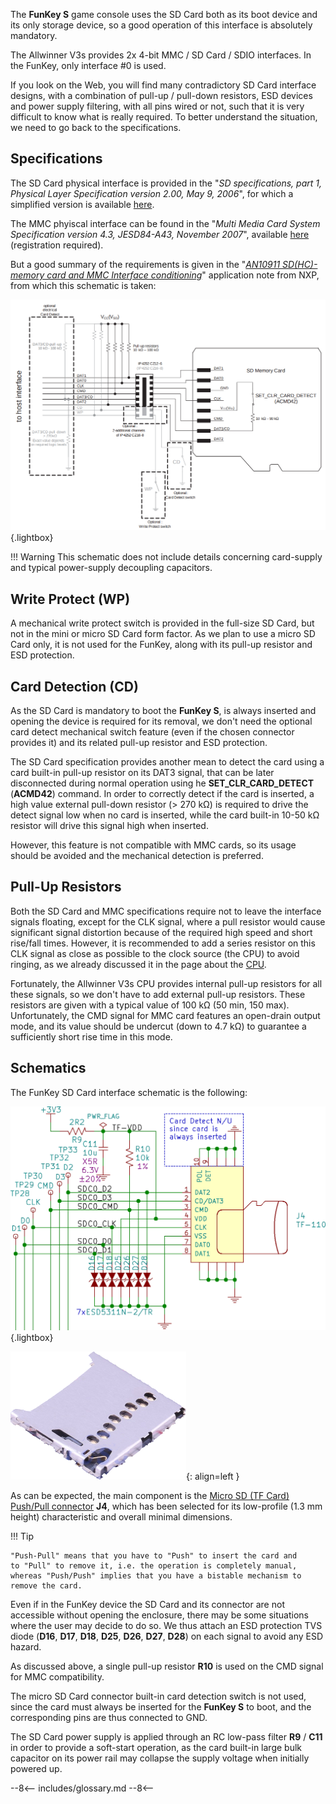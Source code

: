 The **FunKey S** game console uses the SD Card both as its boot device
and its only storage device, so a good operation of this interface is
absolutely mandatory.

The Allwinner V3s provides 2x 4-bit MMC / SD Card / SDIO
interfaces. In the FunKey, only interface #0 is used.

If you look on the Web, you will find many contradictory SD Card
interface designs, with a combination of pull-up / pull-down
resistors, ESD devices and power supply filtering, with all pins wired
or not, such that it is very difficult to know what is really
required. To better understand the situation, we need to go back to
the specifications.

## Specifications

The SD Card physical interface is provided in the "<i>SD
specifications, part 1, Physical Layer Specification version 2.00, May
9, 2006</i>", for which a simplified version is available [here][1].

The MMC phyiscal interface can be found in the "<i>Multi Media Card
System Specification version 4.3, JESD84-A43, November 2007</i>",
available [here][2] (registration required).

But a good summary of the requirements is given in the "_[AN10911
SD(HC)-memory card and MMC Interface conditioning][3]_" application
note from NXP, from which this schematic is taken:

![SD MMC Interface](/assets/images/SD_MMC_Interface.png){.lightbox}

!!! Warning
    This schematic does not include details concerning card-supply and
    typical power-supply decoupling capacitors.

## Write Protect (WP)

A mechanical write protect switch is provided in the full-size SD
Card, but not in the mini or micro SD Card form factor. As we plan to
use a micro SD Card only, it is not used for the FunKey, along with
its pull-up resistor and ESD protection.

## Card Detection (CD)

As the SD Card is mandatory to boot the **FunKey S**, is always
inserted and opening the device is required for its removal, we don't
need the optional card detect mechanical switch feature (even if the
chosen connector provides it) and its related pull-up resistor and ESD
protection.

The SD Card specification provides another mean to detect the card
using a card built-in pull-up resistor on its DAT3 signal, that can be
later disconnected during normal operation using he
**SET_CLR_CARD_DETECT** (**ACMD42**) command. In order to correctly
detect if the card is inserted, a high value external pull-down
resistor (> 270 kΩ) is required to drive the detect signal low when no
card is inserted, while the card built-in 10-50 kΩ resistor will drive
this signal high when inserted.

However, this feature is not compatible with MMC cards, so its usage
should be avoided and the mechanical detection is preferred.

## Pull-Up Resistors

Both the SD Card and MMC specifications require not to leave the
interface signals floating, except for the CLK signal, where a pull
resistor would cause significant signal distortion because of the
required high speed and short rise/fall times. However, it is
recommended to add a series resistor on this CLK signal as close as
possible to the clock source (the CPU) to avoid ringing, as we already
discussed it in the page about the [CPU][4].

Fortunately, the Allwinner V3s CPU provides internal pull-up resistors
for all these signals, so we don't have to add external pull-up
resistors. These resistors are given with a typical value of 100 kΩ
(50 min, 150 max). Unfortunately, the CMD signal for MMC card features
an open-drain output mode, and its value should be undercut (down to
4.7 kΩ) to guarantee a sufficiently short rise time in this mode.

## Schematics

The FunKey SD Card interface schematic is the following:

![SD Card Schematics](/assets/images/SD_Card_Schematics.png){.lightbox}

![TF-110](/assets/images/TF-110.png){: align=left }

As can be expected, the main component is the [Micro SD (TF Card)
Push/Pull connector][5] **J4**, which has been selected for its
low-profile (1.3 mm height) characteristic and overall minimal
dimensions.

!!! Tip

    "Push-Pull" means that you have to "Push" to insert the card and
    to "Pull" to remove it, i.e. the operation is completely manual,
    whereas "Push/Push" implies that you have a bistable mechanism to
    remove the card.

Even if in the FunKey device the SD Card and its connector are not
accessible without opening the enclosure, there may be some situations
where the user may decide to do so. We thus attach an ESD protection
TVS diode (**D16**, **D17**, **D18**, **D25**, **D26**, **D27**,
**D28**) on each signal to avoid any ESD hazard.

As discussed above, a single pull-up resistor **R10** is used on the CMD
signal for MMC compatibility.

The micro SD Card connector built-in card detection switch is not
used, since the card must always be inserted for the **FunKey S** to
boot, and the corresponding pins are thus connected to GND.

The SD Card power supply is applied through an RC low-pass filter
**R9** / **C11** in order to provide a soft-start operation, as the
card built-in large bulk capacitor on its power rail may collapse the
supply voltage when initially powered up.

[1]: https://www.sdcard.org/downloads/pls/click.php?p=Part1_Physical_Layer_Simplified_Specification_Ver6.00.jpg&f=Part1_Physical_Layer_Simplified_Specification_Ver6.00.pdf&e=EN_SS1
[2]: https://www.jedec.org/document_search/field_keywords/emmc-3147
[3]: https://www.mouser.com/catalog/specsheets/an10911.pdf
[4]: /developer_guide/hardware_reference/cpu/#sd-card
[5]: https://github.com/FunKey-Project/FunKey-S-Hardware/blob/master/Datasheets/C266613_%E6%8A%BD%E6%8B%89%E5%BC%8FTF%E5%8D%A1%E5%BA%A7_2018-08-20.PDF

--8<--
includes/glossary.md
--8<--
